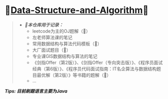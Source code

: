 # 🎉[Data-Structure-and-Algorithm](https://github.com/raingrain/Data-Structure-and-Algorithm)🎉

> - ***📢本仓库用于记录：***
>   - leetcode为主的OJ题解（🚩）
>   - 左老师算法课的笔记
>   - 常用数据结构与算法代码模板（🚩）
>   - 大厂面试题目（🚩）
>   - 专业课GIS数据结构与算法的笔记
>   - 《剑指Offer（第2版）》、《剑指Offer（专向突击版）》、《程序员面试经典（第6版）》、《程序员代码面试指南：IT名企算法与数据结构题目最优解（第2版）》等书籍的题解（🚩）
>   - ...

***Tips: 目前刷题语言主要为Java***
